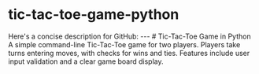# tic-tac-toe-game-python
Here's a concise description for GitHub:  ---  # Tic-Tac-Toe Game in Python  A simple command-line Tic-Tac-Toe game for two players. Players take turns entering moves, with checks for wins and ties. Features include user input validation and a clear game board display. 

